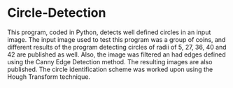 # Circle-Detection
This program, coded in Python, detects well defined circles in an input image. The input image used to test this program was a group of coins, and different results of the program detecting circles of radii of 5, 27, 36, 40 and 42 are published as well. Also, the image was filtered an had edges defined using the Canny Edge Detection method. The resulting images are also published. The circle identification scheme was worked upon using the Hough Transform technique.
